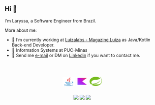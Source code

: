 ## Hi 👋

I'm Laryssa, a Software Engineer from Brazil.

More about me:
- 💜 I’m currently working at [Luizalabs - Magazine Luiza]([[https://invillia.com/global-growth-framework/](https://www.linkedin.com/company/luizalabs/posts/?feedView=all)](https://www.magazineluiza.com.br/)) as Java/Kotlin Back-end Developer.
- :school: Information Systems at PUC-Minas
- :email: Send me [e-mail](mailto:se.laryssa@gmail.com) or DM on [Linkedin](https://www.linkedin.com/in/laryssa-serra/) if you want to contact me.
<br/>

  
<!--  <div align="center">
  <a href="https://github.com/laryssa-serra">
  <img height="180em" src="https://github-readme-stats.vercel.app/api?username=laryssa-serra&show_icons=true&layout=compact&bg_color=ffffff&text_color=333333&include_all_commits=true&count_private=true"/> -->

<!--    <summary>:zap: Languages Used</summary> -->
<!--   <img height="180em" src="https://github-readme-stats.vercel.app/api/top-langs/?username=laryssa-serra&layout=compact&langs_count=8&bg_color=ffffff&text_color=333333">
<br/>
</div> -->
 
<div style="display: inline_block"><br>
  <p align="center">
  <img align="center" alt="Lary-Java" height="30" width="40" src="https://raw.githubusercontent.com/devicons/devicon/master/icons/java/java-original.svg">
  <img align="center" alt="Lary-Kotlin" height="30" width="40" src="https://raw.githubusercontent.com/devicons/devicon/master/icons/kotlin/kotlin-original.svg">
  <img align="center" alt="Lary-Spring" height="30" width="40" src="https://raw.githubusercontent.com/devicons/devicon/master/icons/spring/spring-original.svg">
  
  </p>
</div>
  
  ##
  
<div>  
  <p align="center">
  <a href="https://www.instagram.com/laryssaserra_/?hl=pt-br" target="_blank"><img src="https://img.shields.io/badge/-Instagram-%23E4405F?style=for-the-badge&logo=instagram&logoColor=white" target="_blank"></a>
  <a href = "mailto:se.laryssa@gmail.com"><img src="https://img.shields.io/badge/-Gmail-%23333?style=for-the-badge&logo=gmail&logoColor=white" target="_blank"></a>
  <a href="https://www.linkedin.com/in/laryssa-serra/" target="_blank"><img src="https://img.shields.io/badge/-LinkedIn-%230077B5?style=for-the-badge&logo=linkedin&logoColor=white" target="_blank"></a> 
  </p>
 
 </div> 
